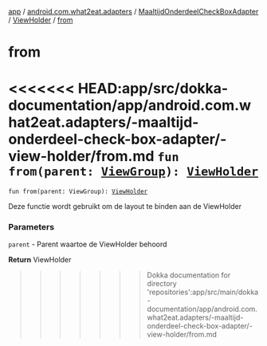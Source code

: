 [app](../../../index.md) / [android.com.what2eat.adapters](../../index.md) / [MaaltijdOnderdeelCheckBoxAdapter](../index.md) / [ViewHolder](index.md) / [from](./from.md)

# from

<<<<<<< HEAD:app/src/dokka-documentation/app/android.com.what2eat.adapters/-maaltijd-onderdeel-check-box-adapter/-view-holder/from.md
`fun from(parent: `[`ViewGroup`](https://developer.android.com/reference/android/view/ViewGroup.html)`): `[`ViewHolder`](index.md)
=======
`fun from(parent: ViewGroup): `[`ViewHolder`](index.md)

Deze functie wordt gebruikt om de layout te binden aan de ViewHolder

### Parameters

`parent` - Parent waartoe de ViewHolder behoord

**Return**
ViewHolder

>>>>>>> Dokka documentation for directory 'repositories':app/src/main/dokka-documentation/app/android.com.what2eat.adapters/-maaltijd-onderdeel-check-box-adapter/-view-holder/from.md
